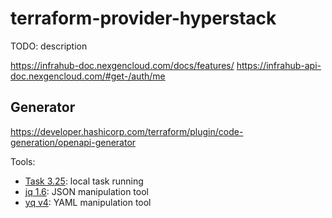 # terraform-provider-hyperstack

TODO: description

https://infrahub-doc.nexgencloud.com/docs/features/
https://infrahub-api-doc.nexgencloud.com/#get-/auth/me



## Generator

https://developer.hashicorp.com/terraform/plugin/code-generation/openapi-generator



Tools:

- [Task 3.25](https://taskfile.dev/installation/): local task running
- [jq 1.6](https://jqlang.github.io/jq/download/): JSON manipulation tool
- [yq v4](https://github.com/mikefarah/yq/): YAML manipulation tool
